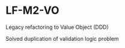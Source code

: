 # LF-M2-VO
Legacy refactoring to Value Object (DDD)

Solved duplication of validation logic problem
